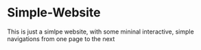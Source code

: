 # Simple-Website
This is just a simlpe website, with some mininal interactive, simple navigations from one page to the next
